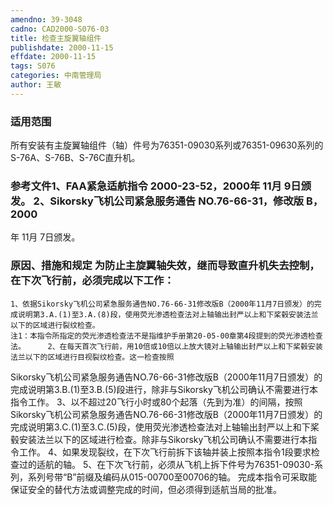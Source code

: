 ```yaml
---
amendno: 39-3048
cadno: CAD2000-S076-03
title: 检查主旋翼轴组件
publishdate: 2000-11-15
effdate: 2000-11-15
tags: S076
categories: 中南管理局
author: 王敏
---
```


### 适用范围 
所有安装有主旋翼轴组件（轴）件号为76351-09030系列或76351-09630系列的S-76A、S-76B、S-76C直升机。

<!--more-->
### 参考文件1、FAA紧急适航指令 2000-23-52，2000年 11月 9日颁发。 2、Sikorsky飞机公司紧急服务通告 NO.76-66-31，修改版 B，2000
年 11月 7日颁发。

### 原因、措施和规定     为防止主旋翼轴失效，继而导致直升机失去控制，在下次飞行前，必须完成以下工作： 
    1、依据Sikorsky飞机公司紧急服务通告NO.76-66-31修改版B（2000年11月7日颁发）的完成说明第3.A.(1)至3.A.(8)段，使用荧光渗透检查法对上轴输出封严以上和下桨毂安装法兰以下的区域进行裂纹检查。 
    注1：本指令所指定的荧光渗透检查法不是指维护手册第20-05-00章第4段提到的荧光渗透检查法。     2、在每天首次飞行前，用10倍或10倍以上放大镜对上轴输出封严以上和下桨毂安装法兰以下的区域进行目视裂纹检查。这一检查按照
  
Sikorsky飞机公司紧急服务通告NO.76-66-31修改版B（2000年11月7日颁发）的完成说明第3.B.(1)至3.B.(5)段进行，除非与Sikorsky飞机公司确认不需要进行本指令工作。 
3、以不超过20飞行小时或80个起落（先到为准）的间隔，按照Sikorsky飞机公司紧急服务通告NO.76-66-31修改版B（2000年11月7日颁发）的完成说明第3.C.(1)至3.C.(5)段，使用荧光渗透检查法对上轴输出封严以上和下桨毂安装法兰以下的区域进行检查。除非与Sikorsky飞机公司确认不需要进行本指令工作。 
    4、如果发现裂纹，在下次飞行前拆下该轴并装上按照本指令1段要求检查过的适航的轴。 
5、在下次飞行前，必须从飞机上拆下件号为76351-09030-系列，系列号带“B”前缀及编码从015-00700至00706的轴。 
    完成本指令可采取能保证安全的替代方法或调整完成的时间，但必须得到适航当局的批准。
